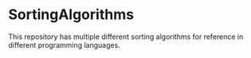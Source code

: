 # SortingAlgorithms
This repository has multiple different sorting algorithms for reference in different programming languages.

